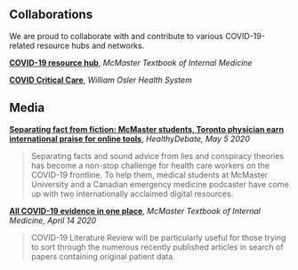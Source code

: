 ## Collaborations
We are proud to collaborate with and contribute to various COVID-19-related resource hubs and networks.

[**COVID-19 resource hub**](https://empendium.com/mcmtextbook/covid-19/232833,covid-19-resource-hub), *McMaster Textbook of Internal Medicine*

[**COVID Critical Care**](https://covidcriticalcare.ca/helpful-links/), *William Osler Health System*

## Media
[**Separating fact from fiction: McMaster students, Toronto physician earn international praise for online tools**](https://healthydebate.ca/2020/05/topic/online-tools-covid19), *HealthyDebate, May 5 2020*

>Separating facts and sound advice from lies and conspiracy theories has become a non-stop challenge for health care workers on the COVID-19 frontline.
>To help them, medical students at McMaster University and a Canadian emergency medicine podcaster have come up with two internationally acclaimed digital resources.

[**All COVID-19 evidence in one place**](https://empendium.com/mcmtextbook/covid-19/233436,all-covid-19-evidence-in-one-place), *McMaster Textbook of Internal Medicine, April 14 2020*

>COVID-19 Literature Review will be particularly useful for those trying to sort through the numerous recently published articles in search of papers containing original patient data.

